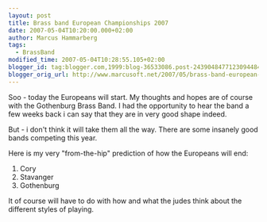```yaml
---
layout: post
title: Brass band European Championships 2007
date: 2007-05-04T10:20:00.000+02:00
author: Marcus Hammarberg
tags:
  - BrassBand
modified_time: 2007-05-04T10:28:55.105+02:00
blogger_id: tag:blogger.com,1999:blog-36533086.post-2439048477123094484
blogger_orig_url: http://www.marcusoft.net/2007/05/brass-band-european-championships-2007.html
---
```


Soo -
today the Europeans will start. My thoughts and hopes are of course with
the Gothenburg Brass Band. I had the
opportunity to hear the band a
few weeks back i can say that they are in very good shape indeed.

But - i don't think it will take them all the way. There are some
insanely good bands competing this year.

Here is my very "from-the-hip" prediction of how the Europeans will
end:

1.  Cory
2.  Stavanger
3.  Gothenburg

It of course will have to do with how and what the judes think about the
different styles of playing.
